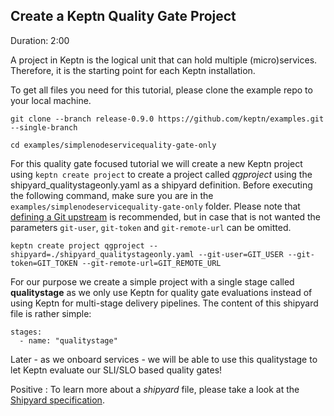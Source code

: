 ## Create a Keptn Quality Gate Project
Duration: 2:00

A project in Keptn is the logical unit that can hold multiple (micro)services. Therefore, it is the starting point for each Keptn installation.

To get all files you need for this tutorial, please clone the example repo to your local machine.
```
git clone --branch release-0.9.0 https://github.com/keptn/examples.git --single-branch

cd examples/simplenodeservicequality-gate-only
```

For this quality gate focused tutorial we will create a new Keptn project using `keptn create project` to create a project called *qgproject* using the shipyard_qualitystageonly.yaml as a shipyard definition. 
Before executing the following command, make sure you are in the `examples/simplenodeservicequality-gate-only` folder.
Please note that [defining a Git upstream](https://keptn.sh/docs/0.10.x/manage/project/#select-git-based-upstream) is recommended, but in case that is not wanted the parameters `git-user`, `git-token` and `git-remote-url` can be omitted.

```
keptn create project qgproject --shipyard=./shipyard_qualitystageonly.yaml --git-user=GIT_USER --git-token=GIT_TOKEN --git-remote-url=GIT_REMOTE_URL
```

For our purpose we create a simple project with a single stage called **qualitystage** as we only use Keptn for quality gate evaluations instead of using Keptn for multi-stage delivery pipelines. The content of this shipyard file is rather simple:

```
stages:
  - name: "qualitystage"
```

Later - as we onboard services - we will be able to use this qualitystage to let Keptn evaluate our SLI/SLO based quality gates!

Positive
: To learn more about a *shipyard* file, please take a look at the [Shipyard specification](https://github.com/keptn/spec/blob/master/shipyard.md).


